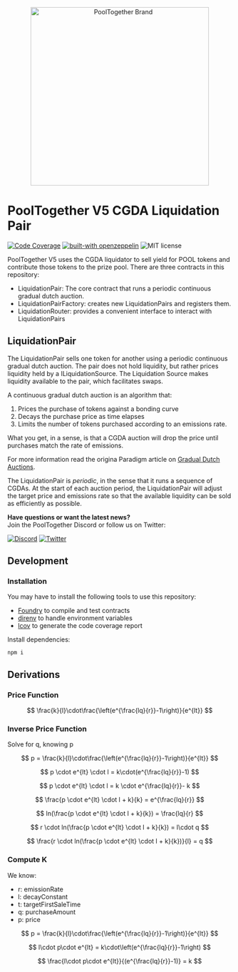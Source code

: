 <p align="center">
  <a href="https://github.com/pooltogether/pooltogether--brand-assets">
    <img src="https://github.com/pooltogether/pooltogether--brand-assets/blob/977e03604c49c63314450b5d432fe57d34747c66/logo/pooltogether-logo--purple-gradient.png?raw=true" alt="PoolTogether Brand" style="max-width:100%;" width="400">
  </a>
</p>

# PoolTogether V5 CGDA Liquidation Pair

[![Code Coverage](https://github.com/generationsoftware/pt-v5-cgda-liquidator/actions/workflows/coverage.yml/badge.svg)](https://github.com/generationsoftware/pt-v5-cgda-liquidator/actions/workflows/coverage.yml)
[![built-with openzeppelin](https://img.shields.io/badge/built%20with-OpenZeppelin-3677FF)](https://docs.openzeppelin.com/)
![MIT license](https://img.shields.io/badge/license-MIT-blue)

PoolTogether V5 uses the CGDA liquidator to sell yield for POOL tokens and contribute those tokens to the prize pool. There are three contracts in this repository:

- LiquidationPair: The core contract that runs a periodic continuous gradual dutch auction.
- LiquidationPairFactory: creates new LiquidationPairs and registers them.
- LiquidationRouter: provides a convenient interface to interact with LiquidationPairs

## LiquidationPair

The LiquidationPair sells one token for another using a periodic continuous gradual dutch auction. The pair does not hold liquidity, but rather prices liquidity held by a ILiquidationSource. The Liquidation Source makes liquidity available to the pair, which facilitates swaps.

A continuous gradual dutch auction is an algorithm that:

1. Prices the purchase of tokens against a bonding curve
2. Decays the purchase price as time elapses
3. Limits the number of tokens purchased according to an emissions rate.

What you get, in a sense, is that a CGDA auction will drop the price until purchases match the rate of emissions.

For more information read the origina Paradigm article on [Gradual Dutch Auctions](https://www.paradigm.xyz/2022/04/gda).

The LiquidationPair is _periodic_, in the sense that it runs a sequence of CGDAs. At the start of each auction period, the LiquidationPair will adjust the target price and emissions rate so that the available liquidity can be sold as efficiently as possible.

<strong>Have questions or want the latest news?</strong>
<br/>Join the PoolTogether Discord or follow us on Twitter:

[![Discord](https://badgen.net/badge/icon/discord?icon=discord&label)](https://pooltogether.com/discord)
[![Twitter](https://badgen.net/badge/icon/twitter?icon=twitter&label)](https://twitter.com/PoolTogether_)

## Development

### Installation

You may have to install the following tools to use this repository:

- [Foundry](https://github.com/foundry-rs/foundry) to compile and test contracts
- [direnv](https://direnv.net/) to handle environment variables
- [lcov](https://github.com/linux-test-project/lcov) to generate the code coverage report

Install dependencies:

```
npm i
```

## Derivations

### Price Function

$$ \frac{k}{l}\cdot\frac{\left(e^{\frac{lq}{r}}-1\right)}{e^{lt}} $$

### Inverse Price Function

Solve for q, knowing p

$$ p = \frac{k}{l}\cdot\frac{\left(e^{\frac{lq}{r}}-1\right)}{e^{lt}} $$

$$ p \cdot e^{lt} \cdot l = k\cdot(e^{\frac{lq}{r}}-1) $$

$$ p \cdot e^{lt} \cdot l = k \cdot e^{\frac{lq}{r}}- k $$

$$ \frac{p \cdot e^{lt} \cdot l + k}{k} = e^{\frac{lq}{r}} $$

$$ ln(\frac{p \cdot e^{lt} \cdot l + k}{k}) = \frac{lq}{r} $$

$$ r \cdot ln(\frac{p \cdot e^{lt} \cdot l + k}{k}) = l\cdot q $$

$$ \frac{r \cdot ln(\frac{p \cdot e^{lt} \cdot l + k}{k})}{l} = q $$

### Compute K

We know:

- r: emissionRate
- l: decayConstant
- t: targetFirstSaleTime
- q: purchaseAmount
- p: price

$$ p = \frac{k}{l}\cdot\frac{\left(e^{\frac{lq}{r}}-1\right)}{e^{lt}} $$

$$ l\cdot p\cdot e^{lt} = k\cdot\left(e^{\frac{lq}{r}}-1\right) $$

$$ \frac{l\cdot p\cdot e^{lt}}{(e^{\frac{lq}{r}}-1)} = k $$
